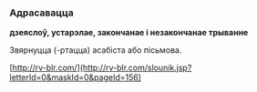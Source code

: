 ### Адрасавацца
**дзеяслоў, устарэлае, закончанае і незакончанае трыванне**

Звярнуцца (-ртацца) асабіста або пісьмова.

<a rel="author">[http://rv-blr.com/](http://rv-blr.com/slounik.jsp?letterId=0&maskId=0&pageId=156)</a>
